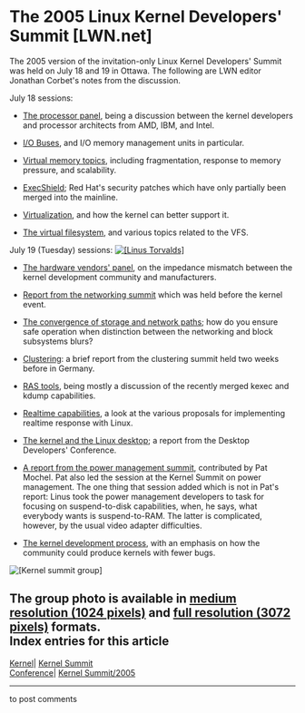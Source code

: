# The 2005 Linux Kernel Developers' Summit [LWN.net]

The 2005 version of the invitation-only Linux Kernel Developers' Summit was held on July 18 and 19 in Ottawa. The following are LWN editor Jonathan Corbet's notes from the discussion. 

July 18 sessions: 

  * [The processor panel](/Articles/144098/), being a discussion between the kernel developers and processor architects from AMD, IBM, and Intel. 

  * [I/O Buses](/Articles/144100/), and I/O memory management units in particular. 

  * [Virtual memory topics](/Articles/144102/), including fragmentation, response to memory pressure, and scalability. 

  * [ExecShield](/Articles/144107/); Red Hat's security patches which have only partially been merged into the mainline. 

  * [Virtualization](/Articles/144109/), and how the kernel can better support it. 

  * [The virtual filesystem](/Articles/144110/), and various topics related to the VFS. 




July 19 (Tuesday) sessions: [![\[Linus Torvalds\]](https://static.lwn.net/images/conf/ols+ks2005/linus-fun-sm.jpg)](/Articles/144276/)

  * [The hardware vendors' panel](/Articles/144269/), on the impedance mismatch between the kernel development community and manufacturers. 

  * [Report from the networking summit](/Articles/144272/) which was held before the kernel event. 

  * [The convergence of storage and network paths](/Articles/144273/); how do you ensure safe operation when distinction between the networking and block subsystems blurs? 

  * [Clustering](/Articles/144274/): a brief report from the clustering summit held two weeks before in Germany. 

  * [RAS tools](/Articles/144277/), being mostly a discussion of the recently merged kexec and kdump capabilities. 

  * [Realtime capabilities](/Articles/144278/), a look at the various proposals for implementing realtime response with Linux. 

  * [The kernel and the Linux desktop](/Articles/144279/); a report from the Desktop Developers' Conference. 

  * [A report from the power management summit](/Articles/144193/), contributed by Pat Mochel. Pat also led the session at the Kernel Summit on power management. The one thing that session added which is not in Pat's report: Linus took the power management developers to task for focusing on suspend-to-disk capabilities, when, he says, what everybody wants is suspend-to-RAM. The latter is complicated, however, by the usual video adapter difficulties. 

  * [The kernel development process](/Articles/144281/), with an emphasis on how the community could produce kernels with fewer bugs. 




![\[Kernel summit group\]](https://static.lwn.net/images/conf/ols+ks2005/kernel-group-512.jpg)

The group photo is available in [medium resolution (1024 pixels)](/Articles/144282/) and [full resolution (3072 pixels)](/Articles/144284/) formats.  
Index entries for this article  
---  
[Kernel](/Kernel/Index)| [Kernel Summit](/Kernel/Index#Kernel_Summit)  
[Conference](/Archives/ConferenceIndex/)| [Kernel Summit/2005](/Archives/ConferenceIndex/#Kernel_Summit-2005)  
  


* * *

to post comments 
